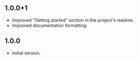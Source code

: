 ## 1.0.0+1

- Improved “Getting started” section in the project's readme.
- Improved documentation formatting.

## 1.0.0

- Initial version.
